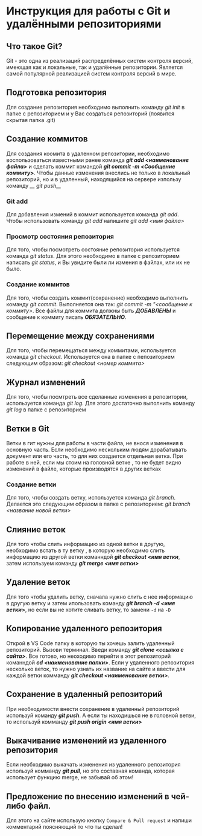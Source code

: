 # Инструкция для работы с Git и удалёнными репозиториями

## Что такое Git?
Git - это одна из реализаций распределённых систем контроля версий, имеющая как и локальные, так и удалённые репозитории. Является самой популярной реализацией систем контроля версий в мире.
## Подготовка репозитория
Для создание репозитория необходимо выполнить команду *git init*  в папке с репозиторием и у Вас создаться репозиторий (появится скрытая папка .git)

## Создание коммитов
Для создания коомита в удаленном репозитории, необходимо воспользоваться известными ранее команда *__git add <наименование файла>__* и сделать коммит командой *__git commit -m <Сообщение коммиту>__*. Чтобы данные изменения внеслись не только в локальный репозиторий, но и в удаленный, находящийся на сервере изпользу команду *__ git push__*
### Git add
Для добавления измений в коммит используется команда *git add*. Чтобы использовать команду *git add* напишите *git add <имя файла>*

### Просмотр состояния репозитория
Для того, чтобы посмотреть состояние репозитория используется команда *git status*. Для этого необходимо в папке с репозиторием написать *git status*, и Вы увидите были ли измения в файлах, или их не было.

### Создание коммитов
Для того, чтобы создать коммит(сохранение) необходимо выполнить команду *git commit*. Выполняется она так: *git commit -m "<сообщение к коммиту>*. Все файлы для коммита должны быть ***ДОБАВЛЕНЫ*** и сообщение к коммиту писать ***ОБЯЗАТЕЛЬНО***.

## Перемещение между сохранениями
Для того, чтобы перемещаться между коммитами, используется команда *git checkout*. Используется она в папке с пепозиторием следующим образом: *git checkout <номер коммита>*

## Журнал изменений
Для того, чтобы посмтреть все сделанные изменения в репозитории, используется команда *git log*. Для этого достаточно выполнить команду *git log* в папке с репозиторием

## Ветки в Git
 Ветки в гит нужны для работы в части файла, не внося изменения в основную часть.
 Если необходимо нескольким людям дорабатывать документ или его часть, то для них создается отдельная ветка. При работе в ней, если мы стоим на головной ветке , то не будет видно изменений в файле, которые производятся в других ветках
### Создание ветки

Для того, чтобы создать ветку, используется команда *git branch*. Делается это следующим образом в папке с репозиторием: *git branch <название новой ветки>*

## Слияние веток
Для того чтобы слить информацию из одной ветки в другую, необходимо встать в ту ветку , в которую необходимо слить информацию из другой ветки команндой *__git checkout <имя ветки__*, затем используем комaнду **_git merge <имя ветки>_**

## Удаление веток
Для того чтобы удалить ветку, сначала нужно слить с нее информацию в другую ветку и затем ипользовать команду **_git branch -d <имя ветки>_**, но если вы не хотите сливать ветку, то замени `-d` на `-D`
## Копирование удаленного репозитория

Открой в VS Code папку в которую ты хочешь залить удаленный репозиторий. Вызови терминал. Введи команду **_git clone <ссылка с сайта>_**. Все готово, но неоходимо перейти в этот репозиторий команндой **_cd <наименование папки>_**. Если у удаленного репозитория несколько веток, то нужно узнать их название на сайте и ввести для каждой ветки комманду **_git checkout <наименование ветки>_**.

## Сохранение в удаленный репозиторий

При необходимости внести сохранение в удаленный репозиторий используй команду *__git push__*. А если ты находишься не в головной ветви, то используй комманду *__git push origin <имя ветки>__*

## Выкачивание изменений из удаленного репозитория

Если необходимо выкачать изменения из удаленного репозитория используй комманду
*__git pull__*, но это составная команда, которая использует функцию merge, не забывай об этом!

## Предложение по внесению изменений в чей-либо файл.

Для этого на сайте использую кнопку `Compare & Pull request` и напиши комментарий поясняющий то что ты сделал!